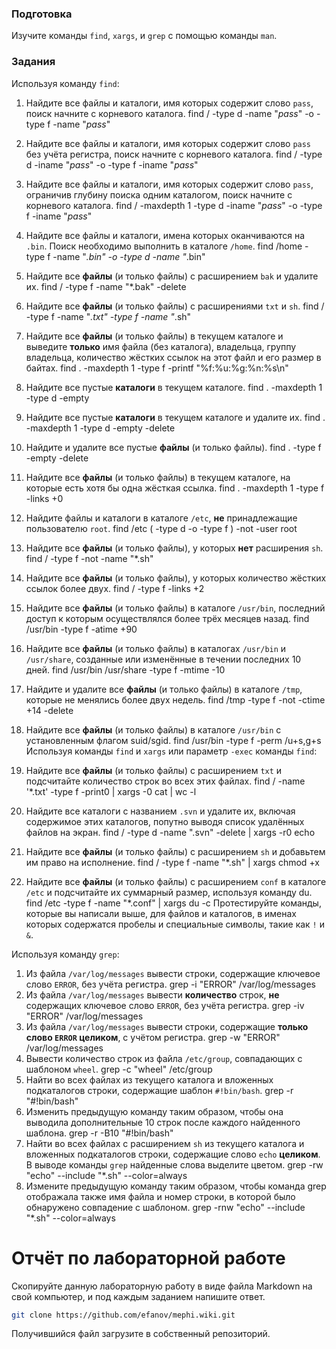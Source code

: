 ### Подготовка

Изучите команды `find`, `xargs`, и `grep` с помощью команды `man`.

### Задания

Используя команду `find`:

1. Найдите все файлы и каталоги, имя которых содержит слово `pass`, поиск начните с корневого каталога.
find / -type d -name "*pass*" -o -type f -name "*pass*"
1. Найдите все файлы и каталоги, имя которых содержит слово `pass` без учёта регистра, поиск начните с корневого каталога.
find / -type d -iname "*pass*" -o -type f -iname "*pass*"
1. Найдите все файлы и каталоги, имя которых содержит слово `pass`, ограничив глубину поиска одним каталогом, поиск начните с корневого каталога.
find / -maxdepth 1 -type d -iname "*pass*" -o -type f -iname "*pass*"
1. Найдите все файлы и каталоги, имена которых оканчиваются на `.bin`. Поиск необходимо выполнить в каталоге `/home`.
find /home -type f -name "*.bin" -o -type d -name "*.bin"
1. Найдите все **файлы** (и только файлы) с расширением `bak` и удалите их.
find / -type f -name "*.bak" -delete
1. Найдите все **файлы** (и только файлы) с расширениями `txt` и `sh`.
find / -type f -name "*.txt" -type f -name "*.sh"
1. Найдите все **файлы** (и только файлы) в текущем каталоге и выведите **только** имя файла (без каталога), владельца, группу владельца, количество жёстких ссылок на этот файл и его размер в байтах.
find . -maxdepth 1 -type f -printf "%f:%u:%g:%n:%s\n"
1. Найдите все пустые **каталоги** в текущем каталоге.
find . -maxdepth 1 -type d -empty
1. Найдите все пустые **каталоги** в текущем каталоге и удалите их.
find . -maxdepth 1 -type d -empty -delete
1. Найдите и удалите все пустые **файлы** (и только файлы).
find . -type f -empty -delete
1. Найдите все **файлы** (и только файлы) в текущем каталоге, на которые есть хотя бы одна жёсткая ссылка.
find . -maxdepth 1 -type f -links +0
1. Найдите файлы и каталоги в каталоге `/etc`, **не** принадлежащие пользователю `root`.
find /etc \( -type d -o -type f \) -not -user root
1. Найдите все **файлы** (и только файлы), у которых **нет** расширения `sh`.
find / -type f -not -name "*.sh"
1. Найдите все **файлы** (и только файлы), у которых количество жёстких ссылок более двух.
find / -type f -links +2
1. Найдите все **файлы** (и только файлы) в каталоге `/usr/bin`, последний доступ к которым осуществлялся более трёх месяцев назад.
find /usr/bin -type f -atime +90
1. Найдите все **файлы** (и только файлы) в каталогах `/usr/bin` и `/usr/share`, созданные или изменённые в течении последних 10 дней.
find /usr/bin /usr/share -type f -mtime -10
1. Найдите и удалите все **файлы** (и только файлы) в каталоге `/tmp`, которые не менялись более двух недель.
find /tmp -type f -not -ctime +14 -delete
1. Найдите все **файлы** (и только файлы) в каталоге `/usr/bin` с установленным флагом suid/sgid.
find /usr/bin -type f -perm /u+s,g+s
Используя команды `find` и `xargs` или параметр `-exec` команды `find`:

1. Найдите все **файлы** (и только файлы) с расширением `txt` и подсчитайте количество строк во всех этих файлах.
find / -name '*.txt' -type f -print0 | xargs -0 cat | wc -l
1. Найдите все каталоги с названием `.svn` и удалите их, включая содержимое этих каталогов, попутно выводя список удалённых файлов на экран.
find / -type d -name ".svn" -delete | xargs -r0 echo
1. Найдите все **файлы** (и только файлы) с расширением `sh` и добавьтем им право на исполнение.
find / -type f -name "*.sh" | xargs chmod +x
1. Найдите все **файлы** (и только файлы) с расширением `conf` в каталоге `/etc` и подсчитайте их суммарный размер, используя команду du.
find /etc -type f -name "*.conf" | xargs du -c
Протестируйте команды, которые вы написали выше, для файлов и каталогов, в именах которых содержатся пробелы и специальные символы, такие как `!` и `&`.

Используя команду `grep`:
1. Из файла `/var/log/messages` вывести строки, содержащие ключевое слово `ERROR`, без учёта регистра.
grep -i "ERROR" /var/log/messages
1. Из файла `/var/log/messages` вывести **количество** строк, **не** содержащих ключевое слово `ERROR`, без учёта регистра.
grep -iv "ERROR" /var/log/messages
1. Из файла `/var/log/messages` вывести строки, содержащие **только слово `ERROR` целиком**, с учётом регистра.
grep -w "ERROR" /var/log/messages
1. Вывести количество строк из файла `/etc/group`, совпадающих с шаблоном `wheel`.
grep -c "wheel" /etc/group
1. Найти во всех файлах из текущего каталога и вложенных подкаталогов строки, содержащие шаблон `#!bin/bash`.
grep -r "#!bin/bash"
1. Изменить предыдущую команду таким образом, чтобы она выводила дополнительные 10 строк после каждого найденного шаблона.
grep -r -B10 "#!bin/bash"
1. Найти во всех файлах с расширением `sh` из текущего каталога и вложенных подкаталогов строки, содержащие слово `echo` **целиком**. В выводе команды `grep` найденные слова выделите цветом.
grep -rw "echo" --include "*.sh" --color=always
1. Измените предыдущую команду таким образом, чтобы команда grep отображала также имя файла и номер строки, в которой было обнаружено совпадение с шаблоном.
grep -rnw "echo" --include "*.sh" --color=always
# Отчёт по лабораторной работе

Скопируйте данную лабораторную работу в виде файла Markdown на свой компьютер, и под каждым заданием напишите ответ.

```sh
git clone https://github.com/efanov/mephi.wiki.git
```

Получившийся файл загрузите в собственный репозиторий.
